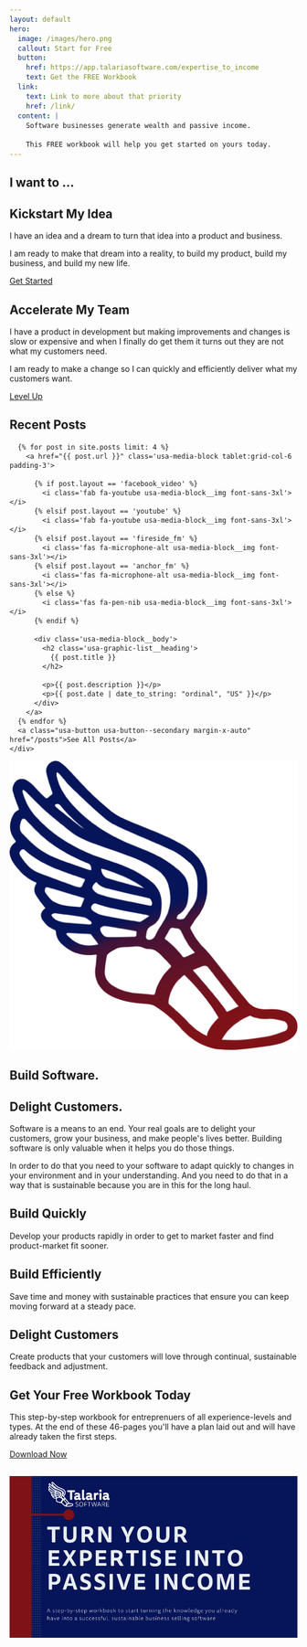 ```yaml
---
layout: default
hero:
  image: /images/hero.png
  callout: Start for Free
  button:
    href: https://app.talariasoftware.com/expertise_to_income
    text: Get the FREE Workbook
  link:
    text: Link to more about that priority
    href: /link/
  content: |
    Software businesses generate wealth and passive income.

    This FREE workbook will help you get started on yours today.
---
```


<section class="usa-graphic-list usa-section usa-section--light">
  <div class="grid-container">
    <h1>I want to …</h1>
    <div class="usa-graphic-list__row grid-row grid-gap">
      <div class="usa-media-block tablet:grid-col">
        <i class="far fa-lightbulb usa-media-block__img font-sans-3xl"></i>
        <div class="usa-media-block__body">
          <h2 class="usa-graphic-list__heading">Kickstart My Idea</h2>
          <p>I have an idea and a dream to turn that idea into a product and business.</p>
          <p>I am ready to make that dream into a reality, to build my product, build my business, and build my new life.</p>
          <a class="usa-button usa-button--secondary" href="https://app.talariasoftware.com/kickoff_questionnaires/new">Get Started </a>
        </div>
      </div>
      <div class="usa-media-block tablet:grid-col">
        <i class="fas fa-chart-line usa-media-block__img font-sans-3xl"></i>
        <div class="usa-media-block__body">
          <h2 class="usa-graphic-list__heading">Accelerate My Team</h2>
          <p>I have a product in development but making improvements and changes is slow or expensive and when I finally do get them it turns out they are not what my customers need.</p>
          <p>I am ready to make a change so I can quickly and efficiently deliver what my customers want.</p>
          <a class="usa-button usa-button--secondary" href="https://app.talariasoftware.com/accelerate_questionnaires/new">Level Up</a>
        </div>
      </div>
    </div>
  </div>
</section>

<section class="usa-graphic-list usa-section usa-section--dark">
  <div class="grid-container">
    <h1>Recent Posts</h1>
    <div class="usa-graphic-list__row grid-row grid-gap-6">

      {% for post in site.posts limit: 4 %}
        <a href="{{ post.url }}" class='usa-media-block tablet:grid-col-6 padding-3'>

          {% if post.layout == 'facebook_video' %}
            <i class='fab fa-youtube usa-media-block__img font-sans-3xl'></i>
          {% elsif post.layout == 'youtube' %}
            <i class='fab fa-youtube usa-media-block__img font-sans-3xl'></i>
          {% elsif post.layout == 'fireside_fm' %}
            <i class='fas fa-microphone-alt usa-media-block__img font-sans-3xl'></i>
          {% elsif post.layout == 'anchor_fm' %}
            <i class='fas fa-microphone-alt usa-media-block__img font-sans-3xl'></i>
          {% else %}
            <i class='fas fa-pen-nib usa-media-block__img font-sans-3xl'></i>
          {% endif %}

          <div class='usa-media-block__body'>
            <h2 class='usa-graphic-list__heading'>
              {{ post.title }}
            </h2>

            <p>{{ post.description }}</p>
            <p>{{ post.date | date_to_string: "ordinal", "US" }}</p>
          </div>
        </a>
      {% endfor %}
      <a class="usa-button usa-button--secondary margin-x-auto" href="/posts">See All Posts</a>
    </div>
  </div>
</section>

<section class="usa-section usa-section--light">
  <div class="grid-container">
    <div class="grid-row grid-gap">
      <div class="tablet:grid-col-4">
        <img class="height-15" src="/images/foot-color.png" />
        <h2 class="text-primary font-heading-lg margin-top-0 tablet:margin-bottom-0">
          Build Software.
        </h2>
        <h2 class="text-secondary font-heading-lg text-light text-uppercase margin-top-0 tablet:margin-bottom-0">
          Delight Customers.
        </h2>
      </div>
      <div class="tablet:grid-col-8 usa-prose">
        <p>Software is a means to an end. Your real goals are to delight your customers, grow your business, and make people's lives better. Building software is only valuable when it helps you do those things.</p>
        <p>In order to do that you need to your software to adapt quickly to changes in your environment and in your understanding. And you need to do that in a way that is sustainable because you are in this for the long haul.</p>
      </div>
    </div>
  </div>
</section>
<section class="usa-graphic-list usa-section usa-section--dark">
  <div class="grid-container">
    <div class="usa-graphic-list__row grid-row grid-gap">
      <div class="usa-media-block tablet:grid-col">
        <i class="fas fa-clock usa-media-block__img font-sans-3xl"></i>
        <div class="usa-media-block__body">
          <h2 class="usa-graphic-list__heading">Build Quickly</h2>
          <p>Develop your products rapidly in order to get to market faster and find product-market fit sooner.</p>
        </div>
      </div>
      <div class="usa-media-block tablet:grid-col">
        <i class="fas fa-money-bill usa-media-block__img font-sans-3xl"></i>
        <div class="usa-media-block__body">
          <h2 class="usa-graphic-list__heading">Build Efficiently</h2>
          <p>Save time and money with sustainable practices that ensure you can keep moving forward at a steady pace.</p>
        </div>
      </div>
      <div class="usa-media-block tablet:grid-col">
        <i class="fas fa-laugh-beam usa-media-block__img font-sans-3xl"></i>
        <div class="usa-media-block__body">
          <h2 class="usa-graphic-list__heading">Delight Customers</h2>
          <p>Create products that your customers will love through continual, sustainable feedback and adjustment.</p>
        </div>
      </div>
    </div>
  </div>
</section>

<section class="usa-section usa-section--light">
  <div class="grid-container">
    <div class="grid-row grid-gap flex-align-center">
      <div class="tablet:grid-col-4">
        <h1>Get Your Free Workbook Today</h1>
        <p class="measure-1">
          This step-by-step workbook for entreprenuers of all experience-levels and types. At the end of these 46-pages you'll have a plan laid out and will have already taken the first steps.
        </p>
        <a class="usa-button usa-button--secondary width-full margin-bottom-2" href="https://app.talariasoftware.com/expertise_to_income">Download Now </a>
      </div>
      <div class="tablet:grid-col-8 text-center">
        <h1>
          <img class="height-card-lg" alt="Turn Your Expertise Into Passive
          Income" src="/images/expertise_to_income_cover.png" />
        </h1>
      </div>
    </div>
  </div>
</section>

